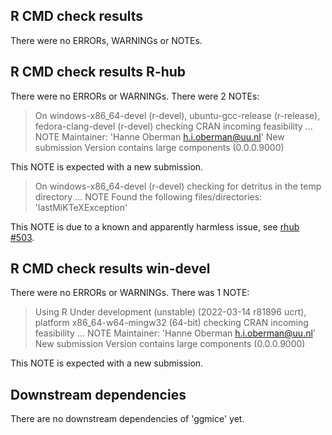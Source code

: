 ## R CMD check results
There were no ERRORs, WARNINGs or NOTEs.

## R CMD check results R-hub
There were no ERRORs or WARNINGs.
There were 2 NOTEs:

> On windows-x86_64-devel (r-devel), ubuntu-gcc-release (r-release), fedora-clang-devel (r-devel)
  checking CRAN incoming feasibility ... NOTE
  Maintainer: 'Hanne Oberman <h.i.oberman@uu.nl>'
  New submission
  Version contains large components (0.0.0.9000)

This NOTE is expected with a new submission. 

> On windows-x86_64-devel (r-devel)
  checking for detritus in the temp directory ... NOTE
  Found the following files/directories:
    'lastMiKTeXException'

This NOTE is due to a known and apparently harmless issue, see [rhub #503](https://github.com/r-hub/rhub/issues/503).

## R CMD check results win-devel
There were no ERRORs or WARNINGs.
There was 1 NOTE:

> Using R Under development (unstable) (2022-03-14 r81896 ucrt), platform x86_64-w64-mingw32 (64-bit) 
  checking CRAN incoming feasibility ... NOTE
  Maintainer: 'Hanne Oberman <h.i.oberman@uu.nl>'
  New submission
  Version contains large components (0.0.0.9000)

This NOTE is expected with a new submission. 

## Downstream dependencies
There are no downstream dependencies of 'ggmice' yet.
